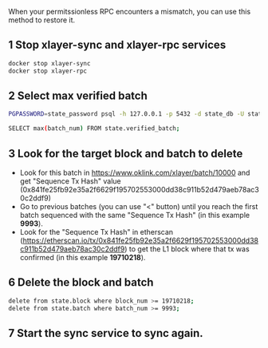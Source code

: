 When your permitssionless RPC encounters a mismatch, you can use this method to restore it.

## 1 Stop xlayer-sync and xlayer-rpc services
``` bash
docker stop xlayer-sync
docker stop xlayer-rpc
```
## 2 Select max  verified batch
``` bash
PGPASSWORD=state_password psql -h 127.0.0.1 -p 5432 -d state_db -U state_user

SELECT max(batch_num) FROM state.verified_batch;
```

## 3 Look for the target block and batch to delete
- Look for this batch in https://www.oklink.com/xlayer/batch/10000
and get "Sequence Tx Hash" value (0x841fe25fb92e35a2f6629f195702553000dd38c911b52d479aeb78ac30c2ddf9)
- Go to previous batches (you can use "<" button) until you reach the first batch sequenced with the same "Sequence Tx Hash" (in this example **9993**). 
- Look for the "Sequence Tx Hash" in etherscan (https://etherscan.io/tx/0x841fe25fb92e35a2f6629f195702553000dd38c911b52d479aeb78ac30c2ddf9) to get the L1 block where that tx was confirmed (in this example **19710218**). 
## 6 Delete the block and batch
``` bash
delete from state.block where block_num >= 19710218; 
delete from state.batch where batch_num >= 9993;
```
## 7 Start the sync service to sync again.